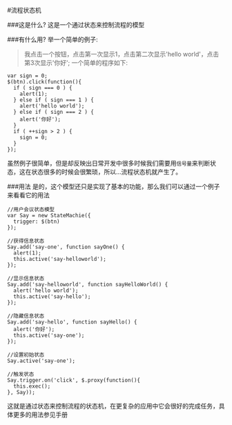 #流程状态机

###这是什么?
这是一个通过状态来控制流程的模型

###有什么用?
举一个简单的例子:
>我点击一个按钮，点击第一次显示1，点击第二次显示'hello world'，点击第3次显示'你好';
一个简单的程序如下:
    
    var sign = 0;
    $(btn).click(function(){
      if ( sign === 0 ) {
        alert(1);
      } else if ( sign === 1 ) {
        alert('hello world');
      } else if ( sign === 2 ) {
        alert('你好');
      }
      if ( ++sign > 2 ) {
        sign = 0;
      }
    });
    
虽然例子很简单，但是却反映出日常开发中很多时候我们需要用`信号量`来判断状态，这在状态很多的时候会很繁琐，所以...流程状态机就产生了。

###用法
是的，这个模型还只是实现了基本的功能，那么我们可以通过一个例子来看看它的用法
    
    //用户会议状态模型
    var Say = new StateMachie({
      trigger: $(btn)
    });

    //获得信息状态
    Say.add('say-one', function sayOne() {
      alert(1);
      this.active('say-helloworld');
    });

    //显示信息状态
    Say.add('say-helloworld', function sayHelloWorld() {
      alert('hello world');
      this.active('say-hello');
    });

    //隐藏信息状态
    Say.add('say-hello', function sayHello() {
      alert('你好');
      this.active('say-one');
    });

    //设置初始状态
    Say.active('say-one');

    //触发状态
    Say.trigger.on('click', $.proxy(function(){
      this.exec();
    }, Say));
这就是通过状态来控制流程的状态机，在更复杂的应用中它会很好的完成任务，具体更多的用法参见手册
  
  
